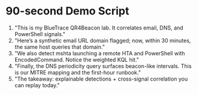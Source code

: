 # 90-second Demo Script

1) "This is my BlueTrace QR4Beacon lab. It correlates email, DNS, and PowerShell signals."
2) "Here’s a synthetic email URL domain flagged; now, within 30 minutes, the same host queries that domain."
3) "We also detect mshta launching a remote HTA and PowerShell with EncodedCommand. Notice the weighted KQL hit."
4) "Finally, the DNS periodicity query surfaces beacon-like intervals. This is our MITRE mapping and the first-hour runbook."
5) "The takeaway: explainable detections + cross-signal correlation you can replay today."
